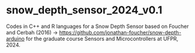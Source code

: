 # snow_depth_sensor_2024_v0.1
Codes in C++ and R languages for a Snow Depth Sensor based on Foucher and Cerbah (2016) -> https://github.com/jonathan-foucher/snow-depth-arduino for the graduate course Sensors and Microcontrollers at UFPR, 2024.
